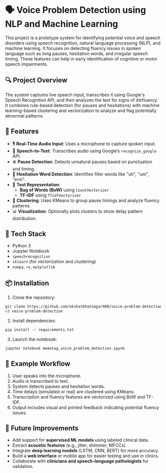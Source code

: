 # 🗣️ Voice Problem Detection using NLP and Machine Learning

This project is a prototype system for identifying potential voice and speech disorders using speech recognition, natural language processing (NLP), and machine learning. It focuses on detecting fluency issues in spoken language such as long pauses, hesitation words, and irregular speech timing. These features can help in early identification of cognitive or motor speech impairments.

## 🔍 Project Overview

The system captures live speech input, transcribes it using Google's Speech Recognition API, and then analyzes the text for signs of disfluency. It combines rule-based detection (for pauses and hesitations) with machine learning-based clustering and vectorization to analyze and flag potentially abnormal patterns.

## 🚀 Features

- 🎙️ **Real-Time Audio Input**: Uses a microphone to capture spoken input.
- 📝 **Speech-to-Text**: Transcribes audio using Google’s `recognize_google` API.
- ⏸️ **Pause Detection**: Detects unnatural pauses based on punctuation and timing.
- 🤔 **Hesitation Word Detection**: Identifies filler words like "uh", "um", "erm".
- 🧠 **Text Representation**:
  - **Bag of Words (BoW)** using `CountVectorizer`
  - **TF-IDF** using `TfidfVectorizer`
- 🔀 **Clustering**: Uses KMeans to group pause timings and analyze fluency patterns.
- 📊 **Visualization**: Optionally plots clusters to show delay pattern distribution.

## 🧰 Tech Stack

- Python 3
- Jupyter Notebook
- `speechrecognition`
- `sklearn` (for vectorization and clustering)
- `numpy`, `re`, `matplotlib`

## 📦 Installation

1. Clone the repository:
```bash
git clone https://github.com/akshatbhatnagar908/voice-problem-detection.git
cd voice-problem-detection
```

2. Install dependencies:
```bash
pip install -r requirements.txt
```

3. Launch the notebook:
```bash
jupyter notebook memotag_voice_problem_detection.ipynb
```

## 📓 Example Workflow

1. User speaks into the microphone.
2. Audio is transcribed to text.
3. System detects pauses and hesitation words.
4. Time delays (simulated or real) are clustered using KMeans.
5. Transcription and fluency features are vectorized using BoW and TF-IDF.
6. Output includes visual and printed feedback indicating potential fluency issues.

## 🔬 Future Improvements

- Add support for **supervised ML models** using labeled clinical data.
- Extract **acoustic features** (e.g., jitter, shimmer, MFCCs).
- Integrate **deep learning models** (LSTM, CNN, BERT) for more accuracy.
- Build a **web interface** or mobile app for easier testing and use in clinics.
- Collaborate with **clinicians and speech-language pathologists** for validation.



